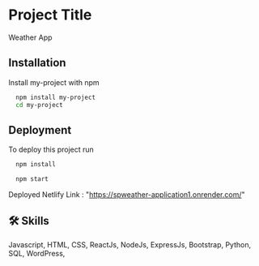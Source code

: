 
# Project Title
Weather App


## Installation

Install my-project with npm

```bash
  npm install my-project
  cd my-project
```
    
## Deployment

To deploy this project run

```bash
  npm install 

  npm start
```

Deployed Netlify Link : "https://spweather-application1.onrender.com/"

## 🛠 Skills
Javascript, HTML, CSS, ReactJs, NodeJs, ExpressJs, Bootstrap, 
 Python, SQL, WordPress,

